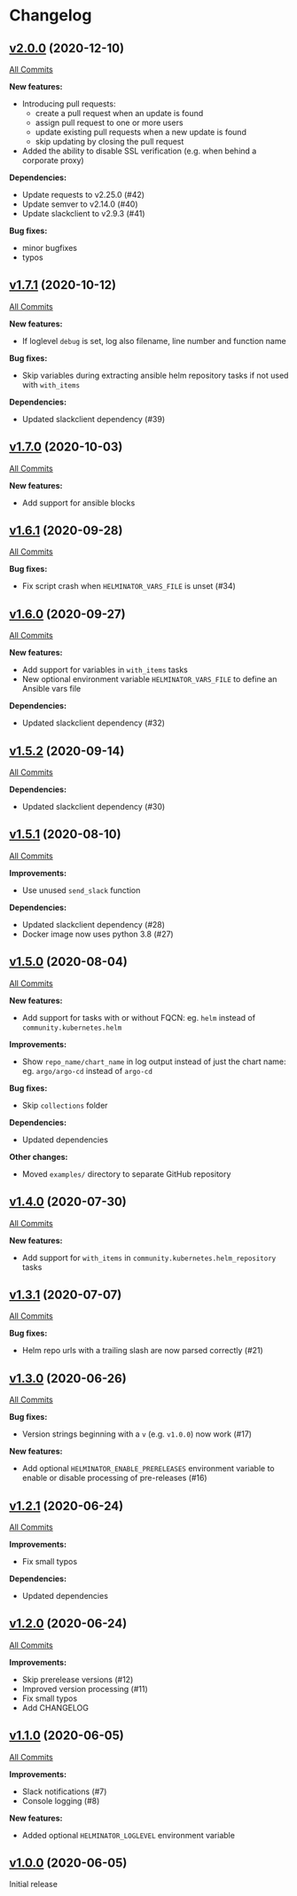 # Changelog

## [v2.0.0](https://github.com/containeroo/helminator/tree/v2.0.0) (2020-12-10)

[All Commits](https://github.com/containeroo/helminator/compare/v1.7.1...v2.0.0)

**New features:**

- Introducing pull requests:
  - create a pull request when an update is found
  - assign pull request to one or more users
  - update existing pull requests when a new update is found
  - skip updating by closing the pull request
- Added the ability to disable SSL verification (e.g. when behind a corporate proxy)

**Dependencies:**

- Update requests to v2.25.0 (#42)
- Update semver to v2.14.0 (#40)
- Update slackclient to v2.9.3 (#41)

**Bug fixes:**

- minor bugfixes
- typos

## [v1.7.1](https://github.com/containeroo/helminator/tree/v1.7.1) (2020-10-12)

[All Commits](https://github.com/containeroo/helminator/compare/v1.7.0...v1.7.1)

**New features:**

- If loglevel `debug` is set, log also filename, line number and function name

**Bug fixes:**

- Skip variables during extracting ansible helm repository tasks if not used with `with_items`

**Dependencies:**

- Updated slackclient dependency (#39)

## [v1.7.0](https://github.com/containeroo/helminator/tree/v1.7.0) (2020-10-03)

[All Commits](https://github.com/containeroo/helminator/compare/v1.6.1...v1.7.0)

**New features:**

- Add support for ansible blocks

## [v1.6.1](https://github.com/containeroo/helminator/tree/v1.6.1) (2020-09-28)

[All Commits](https://github.com/containeroo/helminator/compare/v1.6.0...v1.6.1)

**Bug fixes:**

- Fix script crash when `HELMINATOR_VARS_FILE` is unset (#34)

## [v1.6.0](https://github.com/containeroo/helminator/tree/v1.6.0) (2020-09-27)

[All Commits](https://github.com/containeroo/helminator/compare/v1.5.2...v1.6.0)

**New features:**

- Add support for variables in `with_items` tasks
- New optional environment variable `HELMINATOR_VARS_FILE` to define an Ansible vars file

**Dependencies:**

- Updated slackclient dependency (#32)

## [v1.5.2](https://github.com/containeroo/helminator/tree/v1.5.2) (2020-09-14)

[All Commits](https://github.com/containeroo/helminator/compare/v1.5.1...v1.5.2)

**Dependencies:**

- Updated slackclient dependency (#30)

## [v1.5.1](https://github.com/containeroo/helminator/tree/v1.5.1) (2020-08-10)

[All Commits](https://github.com/containeroo/helminator/compare/v1.5.0...v1.5.1)

**Improvements:**

- Use unused `send_slack` function

**Dependencies:**

- Updated slackclient dependency (#28)
- Docker image now uses python 3.8 (#27)

## [v1.5.0](https://github.com/containeroo/helminator/tree/v1.5.0) (2020-08-04)

[All Commits](https://github.com/containeroo/helminator/compare/v1.4.0...v1.5.0)

**New features:**

- Add support for tasks with or without FQCN: eg. `helm` instead of `community.kubernetes.helm`

**Improvements:**

- Show `repo_name/chart_name` in log output instead of just the chart name: eg. `argo/argo-cd` instead of `argo-cd`

**Bug fixes:**

- Skip `collections` folder

**Dependencies:**

- Updated dependencies

**Other changes:**

- Moved `examples/` directory to separate GitHub repository

## [v1.4.0](https://github.com/containeroo/helminator/tree/v1.4.0) (2020-07-30)

[All Commits](https://github.com/containeroo/helminator/compare/v1.3.1...v1.4.0)

**New features:**

- Add support for `with_items` in `community.kubernetes.helm_repository` tasks

## [v1.3.1](https://github.com/containeroo/helminator/tree/v1.3.1) (2020-07-07)

[All Commits](https://github.com/containeroo/helminator/compare/v1.3.0...v1.3.1)

**Bug fixes:**

- Helm repo urls with a trailing slash are now parsed correctly (#21)

## [v1.3.0](https://github.com/containeroo/helminator/tree/v1.3.0) (2020-06-26)

[All Commits](https://github.com/containeroo/helminator/compare/v1.2.1...v1.3.0)

**Bug fixes:**

- Version strings beginning with a `v` (e.g. `v1.0.0`) now work (#17)

**New features:**

- Add optional `HELMINATOR_ENABLE_PRERELEASES` environment variable to enable or disable processing of pre-releases (#16)

## [v1.2.1](https://github.com/containeroo/helminator/tree/v1.2.1) (2020-06-24)

[All Commits](https://github.com/containeroo/helminator/compare/v1.2.0...v1.2.1)

**Improvements:**

- Fix small typos

**Dependencies:**

- Updated dependencies

## [v1.2.0](https://github.com/containeroo/helminator/tree/v1.2.0) (2020-06-24)

[All Commits](https://github.com/containeroo/helminator/compare/v1.1.0...v1.2.0)

**Improvements:**

- Skip prerelease versions (#12)
- Improved version processing (#11)
- Fix small typos
- Add CHANGELOG

## [v1.1.0](https://github.com/containeroo/helminator/tree/v1.1.0) (2020-06-05)

[All Commits](https://github.com/containeroo/helminator/compare/v1.0.0...v1.1.0)

**Improvements:**

- Slack notifications (#7)
- Console logging (#8)

**New features:**

- Added optional `HELMINATOR_LOGLEVEL` environment variable

## [v1.0.0](https://github.com/containeroo/helminator/tree/v1.0.0) (2020-06-05)

Initial release
